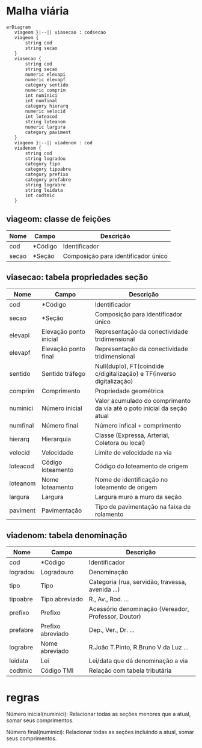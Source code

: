 # Malha viária

```mermaid
erDiagram
   viageom }|--|| viasecao : codsecao
   viageom {
       string cod
       string secao
   }
   viasecao {
       string cod
       string secao
       numeric elevapi
       numeric elevapf
       category sentido
       numeric comprim
       int numinici
       int numfinal
       category hierarq
       numeric velocid
       int loteacod
       string loteanom
       numeric largura
       category paviment
   }
   viageom }|--|| viadenom : cod
   viadenom {
       string cod
       string logradou
       category tipo
       category tipoabre
       category prefixo
       category prefabre
       string lograbre
       string leidata
       int codtmic
   }
```

## viageom: classe de feições

Nome  | Campo   | Descrição
------|---------|------------------------------------
cod   | *Código | Identificador
secao | *Seção  | Composição para identificador único

## viasecao: tabela propriedades seção

Nome     | Campo                  | Descrição
---------|------------------------|----------------------------------------------------------------------
cod      | *Código                | Identificador
secao    | *Seção                 | Composição para identificador único
elevapi  | Elevação ponto inicial | Representação da conectividade tridimensional
elevapf  | Elevação ponto final   | Representação da conectividade tridimensional
sentido  | Sentido tráfego        | Null(duplo), FT(coindide c/digitalização) e TF(inverso digitalização)
comprim  | Comprimento            | Propriedade geométrica
numinici | Número inicial         | Valor acumulado do comprimento da via até o poto inicial da seção atual
numfinal | Número final           | Número infical + comprimento
hierarq  | Hierarquia             | Classe (Expressa, Arterial, Coletora ou local)
velocid  | Velocidade             | Limite de velocidade na via
loteacod | Código loteamento      | Código do loteamento de origem
loteanom | Nome loteamento        | Nome de identificação no loteamento de origem
largura  | Largura                | Largura muro a muro da seção
paviment | Pavimentação           | Tipo de pavimentação na faixa de rolamento

## viadenom: tabela denominação

Nome     | Campo             | Descrição
---------|-------------------|----------------------------------------------------
cod      | *Código           | Identificador
logradou | Logradouro        | Denominação
tipo     | Tipo              | Categoria (rua, servidão, travessa, avenida ...)
tipoabre | Tipo abreviado    | R., Av., Rod. ...
prefixo  | Prefixo           | Acessório denominação (Vereador, Professor, Doutor)
prefabre | Prefixo abreviado | Dep., Ver., Dr. ...
lograbre | Nome abreviado    | R.João T.Pinto, R.Bruno V.da Luz ...
leidata  | Lei               | Lei/data que dá denominação a via
codtmic  | Código TMI        | Relação com tabela tributária

# regras

Número inicial(numinici): Relacionar todas as seções menores que a atual, somar seus comprimentos.

Número final(numinici): Relacionar todas as seções incluindo a atual, somar seus comprimentos.